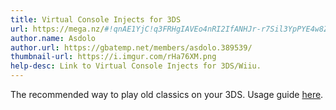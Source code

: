 ```yaml
---
title: Virtual Console Injects for 3DS
url: https://mega.nz/#!qnAE1YjC!q3FRHgIAVEo4nRI2IfANHJr-r7Sil3YpPYE4w8ZbUPY
author.name: Asdolo
author.url: https://gbatemp.net/members/asdolo.389539/
thumbnail-url: https://i.imgur.com/rHa76XM.png
help-desc: Link to Virtual Console Injects for 3DS/Wiiu.
---
```


The recommended way to play old classics on your 3DS.
Usage guide [here](http://3ds.eiphax.tech/nsui.html).
